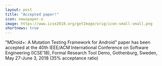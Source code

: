 ```yaml
---
layout: post
title: "Accepted paper!"
icon: newspaper-o
image: https://www.icse2018.org/getImage/orig/icon-small-small.png
shortnews: true
---
```


"MDroid+: A Mutation Testing Framework for Android" paper has been accepted at the 40th IEEE/ACM International Conference on Software Engineering (ICSE’18), Formal Research Tool Demo, Gothenburg, Sweden, May 27-June 3, 2018 (35% acceptance ratio)
